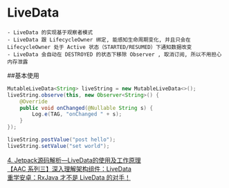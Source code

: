 # LiveData

    - LiveData 的实现基于观察者模式
    - LiveData 跟 LifecycleOwner 绑定, 能感知生命周期变化, 并且只会在 LifecycleOwner 处于 Active 状态（STARTED/RESUMED）下通知数据改变
    - LiveData 会自动在 DESTROYED 的状态下移除 Observer , 取消订阅, 所以不用担心内存泄露


##基本使用

``` java
MutableLiveData<String> liveString = new MutableLiveData<>();
liveString.observe(this, new Observer<String>() {
    @Override
    public void onChanged(@Nullable String s) {
        Log.e(TAG, "onChanged " + s);
    }
});

liveString.postValue("post hello");
liveString.setValue("set world");
```
[4. Jetpack源码解析—LiveData的使用及工作原理](https://juejin.im/post/5d247b036fb9a07eee5ef3df)</br>
[【AAC 系列三】深入理解架构组件：LiveData](https://juejin.im/post/5ce54c2be51d45106343179d)</br>
[重学安卓：RxJava 才不是 LiveData 的对手！](https://juejin.im/post/5d6763dc5188257a5f39635b)</br>